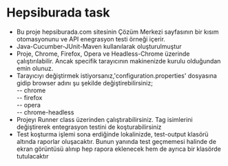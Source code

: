 # Hepsiburada task

* Bu proje hepsiburada.com sitesinin Çözüm Merkezi sayfasının bir kısım otomasyonunu ve API enegrasyon testi örneği içerir. <br>
* Java-Cucumber-JUnit-Maven kullanılarak oluşturulmuştur <br>
* Proje, Chrome, Firefox, Opera ve Headless-Chrome üzerinde çalıştırılabilir. Ancak specifik tarayıcının makinenizde kurulu olduğundan emin olunuz. <br>
* Tarayıcıyı değiştirmek istiyorsanız,'configuration.properties' dosyasına gidip browser adını şu şekilde değiştirebilirsiniz;  <br>
      -- chrome<br>
      -- firefox<br>
      -- opera<br>
      -- chrome-headless<br>
* Projeyı Runner class üzerinden çalıştırabilirsiniz. Tag isimlerini değiştirerek entegrasyon testini de koşturabilirsiniz <br>
* Test koşturma işlemi sona erdiğinde lokalinizde, test-output klasörü altında raporlar oluşacaktır. Bunun yanında test geçmemesi halinde de ekran görüntüsü alınıp hep rapora eklenecek hem de ayrıca bir klasörde tutulacaktır <br>
